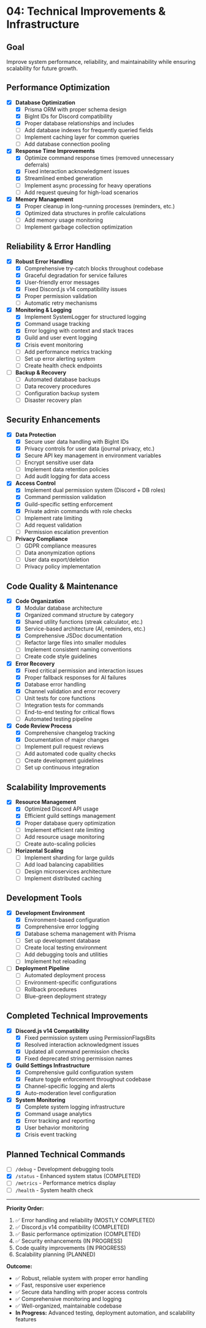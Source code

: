 # 04: Technical Improvements & Infrastructure

## Goal

Improve system performance, reliability, and maintainability while ensuring scalability for future growth.

## Performance Optimization

-   [x] **Database Optimization**
    -   [x] Prisma ORM with proper schema design
    -   [x] BigInt IDs for Discord compatibility
    -   [x] Proper database relationships and includes
    -   [ ] Add database indexes for frequently queried fields
    -   [ ] Implement caching layer for common queries
    -   [ ] Add database connection pooling
-   [x] **Response Time Improvements**
    -   [x] Optimize command response times (removed unnecessary deferrals)
    -   [x] Fixed interaction acknowledgment issues
    -   [x] Streamlined embed generation
    -   [ ] Implement async processing for heavy operations
    -   [ ] Add request queuing for high-load scenarios
-   [x] **Memory Management**
    -   [x] Proper cleanup in long-running processes (reminders, etc.)
    -   [x] Optimized data structures in profile calculations
    -   [ ] Add memory usage monitoring
    -   [ ] Implement garbage collection optimization

## Reliability & Error Handling

-   [x] **Robust Error Handling**
    -   [x] Comprehensive try-catch blocks throughout codebase
    -   [x] Graceful degradation for service failures
    -   [x] User-friendly error messages
    -   [x] Fixed Discord.js v14 compatibility issues
    -   [x] Proper permission validation
    -   [ ] Automatic retry mechanisms
-   [x] **Monitoring & Logging**
    -   [x] Implement SystemLogger for structured logging
    -   [x] Command usage tracking
    -   [x] Error logging with context and stack traces
    -   [x] Guild and user event logging
    -   [x] Crisis event monitoring
    -   [ ] Add performance metrics tracking
    -   [ ] Set up error alerting system
    -   [ ] Create health check endpoints
-   [ ] **Backup & Recovery**
    -   [ ] Automated database backups
    -   [ ] Data recovery procedures
    -   [ ] Configuration backup system
    -   [ ] Disaster recovery plan

## Security Enhancements

-   [x] **Data Protection**
    -   [x] Secure user data handling with BigInt IDs
    -   [x] Privacy controls for user data (journal privacy, etc.)
    -   [x] Secure API key management in environment variables
    -   [ ] Encrypt sensitive user data
    -   [ ] Implement data retention policies
    -   [ ] Add audit logging for data access
-   [x] **Access Control**
    -   [x] Implement dual permission system (Discord + DB roles)
    -   [x] Command permission validation
    -   [x] Guild-specific setting enforcement
    -   [x] Private admin commands with role checks
    -   [ ] Implement rate limiting
    -   [ ] Add request validation
    -   [ ] Permission escalation prevention
-   [ ] **Privacy Compliance**
    -   [ ] GDPR compliance measures
    -   [ ] Data anonymization options
    -   [ ] User data export/deletion
    -   [ ] Privacy policy implementation

## Code Quality & Maintenance

-   [x] **Code Organization**
    -   [x] Modular database architecture
    -   [x] Organized command structure by category
    -   [x] Shared utility functions (streak calculator, etc.)
    -   [x] Service-based architecture (AI, reminders, etc.)
    -   [x] Comprehensive JSDoc documentation
    -   [ ] Refactor large files into smaller modules
    -   [ ] Implement consistent naming conventions
    -   [ ] Create code style guidelines
-   [x] **Error Recovery**
    -   [x] Fixed critical permission and interaction issues
    -   [x] Proper fallback responses for AI failures
    -   [x] Database error handling
    -   [x] Channel validation and error recovery
    -   [ ] Unit tests for core functions
    -   [ ] Integration tests for commands
    -   [ ] End-to-end testing for critical flows
    -   [ ] Automated testing pipeline
-   [x] **Code Review Process**
    -   [x] Comprehensive changelog tracking
    -   [x] Documentation of major changes
    -   [ ] Implement pull request reviews
    -   [ ] Add automated code quality checks
    -   [ ] Create development guidelines
    -   [ ] Set up continuous integration

## Scalability Improvements

-   [x] **Resource Management**
    -   [x] Optimized Discord API usage
    -   [x] Efficient guild settings management
    -   [x] Proper database query optimization
    -   [ ] Implement efficient rate limiting
    -   [ ] Add resource usage monitoring
    -   [ ] Create auto-scaling policies
-   [ ] **Horizontal Scaling**
    -   [ ] Implement sharding for large guilds
    -   [ ] Add load balancing capabilities
    -   [ ] Design microservices architecture
    -   [ ] Implement distributed caching

## Development Tools

-   [x] **Development Environment**
    -   [x] Environment-based configuration
    -   [x] Comprehensive error logging
    -   [x] Database schema management with Prisma
    -   [ ] Set up development database
    -   [ ] Create local testing environment
    -   [ ] Add debugging tools and utilities
    -   [ ] Implement hot reloading
-   [ ] **Deployment Pipeline**
    -   [ ] Automated deployment process
    -   [ ] Environment-specific configurations
    -   [ ] Rollback procedures
    -   [ ] Blue-green deployment strategy

## Completed Technical Improvements

-   [x] **Discord.js v14 Compatibility**
    -   [x] Fixed permission system using PermissionFlagsBits
    -   [x] Resolved interaction acknowledgment issues
    -   [x] Updated all command permission checks
    -   [x] Fixed deprecated string permission names
-   [x] **Guild Settings Infrastructure**
    -   [x] Comprehensive guild configuration system
    -   [x] Feature toggle enforcement throughout codebase
    -   [x] Channel-specific logging and alerts
    -   [x] Auto-moderation level configuration
-   [x] **System Monitoring**
    -   [x] Complete system logging infrastructure
    -   [x] Command usage analytics
    -   [x] Error tracking and reporting
    -   [x] User behavior monitoring
    -   [x] Crisis event tracking

## Planned Technical Commands

-   [ ] `/debug` - Development debugging tools
-   [x] `/status` - Enhanced system status (COMPLETED)
-   [ ] `/metrics` - Performance metrics display
-   [ ] `/health` - System health check

---

**Priority Order:**

1. ✅ Error handling and reliability (MOSTLY COMPLETED)
2. ✅ Discord.js v14 compatibility (COMPLETED)
3. ✅ Basic performance optimization (COMPLETED)
4. ✅ Security enhancements (IN PROGRESS)
5. Code quality improvements (IN PROGRESS)
6. Scalability planning (PLANNED)

**Outcome:**

-   ✅ Robust, reliable system with proper error handling
-   ✅ Fast, responsive user experience
-   ✅ Secure data handling with proper access controls
-   ✅ Comprehensive monitoring and logging
-   ✅ Well-organized, maintainable codebase
-   **In Progress:** Advanced testing, deployment automation, and scalability features
